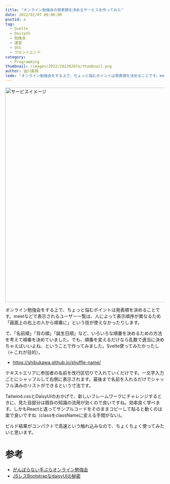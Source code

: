 ```yaml
---
title: "オンライン勉強会の発表順を決めるサービスを作ってみた"
date: 2022/02/07 00:00:00
postid: a
tag:
  - Svelte
  - DaisyUI
  - 勉強会
  - 運営
  - OSS
  - フロントエンド
category:
  - Programming
thumbnail: /images/2022/20220207a/thumbnail.png
author: 澁川喜規
lede: "オンライン勉強会をする上で、ちょっと悩むポイントは発表順を決めることです。meetなどで表示されるユーザー一覧は、人によって表示順序が異なるため「画面上の右上の人から順番に」という技が使えなかったりします。"
---
```

<img src="/images/2022/20220207a/スクリーンショット_2022-02-03_0.14.44.png" alt="サービスイメージ" width="1200" height="678" loading="lazy">

オンライン勉強会をする上で、ちょっと悩むポイントは発表順を決めることです。meetなどで表示されるユーザー一覧は、人によって表示順序が異なるため「画面上の右上の人から順番に」という技が使えなかったりします。

で、「名前順」「背の順」「誕生日順」など、いろいろな順番を決めるための方法を考えて順番を決めていました。でも、順番を変えるだけなら乱数で適当に決めちゃえばいいよね、ということで作ってみました。Svelte使ってみたかったし（←これが目的）。

* https://shibukawa.github.io/shuffle-name/

テキストエリアに参加者の名前を改行区切りで入れていくだけです。一文字入力ごとにシャッフルして右側に表示されます。最後まで名前を入れるだけでシャッフル済みのリストができるという寸法です。

Tailwind.cssとDaisyUIのおかげで、新しいフレームワークにチャレンジするときに、見た目部分は既存の知識の流用が効くので良いですね。効率良く学べます。しかもReactと違ってサンプルコードをそのままコピーして貼ると動くのは楽で良いですね（classをclassNameに変える手間がない)。

ビルド結果がコンパクトで高速という触れ込みなので、ちょくちょく使ってみたいと思います。

# 参考

* [がんばらない手ぶらオンライン勉強会](/articles/20220125a/)
* [JSレスBootstrapなdaisyUIの秘密](/articles/20211124a/)
